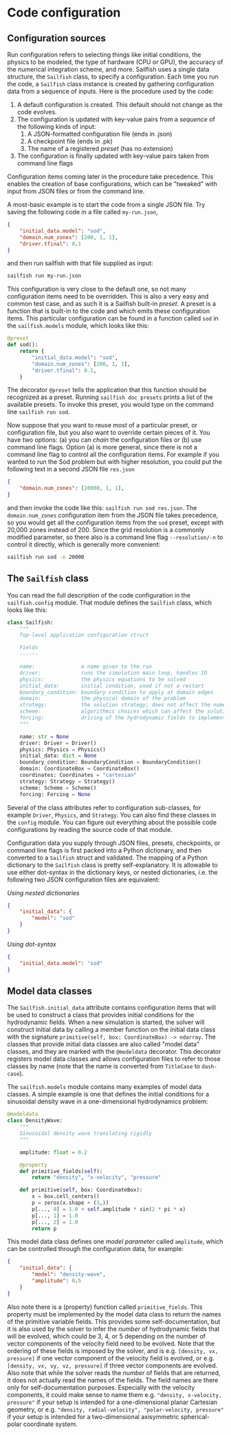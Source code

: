 # Code configuration

## Configuration sources

Run configuration refers to selecting things like initial conditions, the
physics to be modeled, the type of hardware (CPU or GPU), the accuracy of
the numerical integration scheme, and more. Sailfish uses a single data
structure, the `Sailfish` class, to specify a configuration. Each time you run
the code, a `Sailfish` class instance is created by gathering configuration
data from a sequence of inputs. Here is the procedure used by the code:

1. A default configuration is created. This default should not change as the code evolves.
2. The configuration is updated with key-value pairs from a _sequence_ of the
   following kinds of input:
	1. A JSON-formatted configuration file (ends in .json)
	2. A checkpoint file (ends in .pk)
	3. The name of a registered _preset_ (has no extension)
3. The configuration is finally updated with key-value pairs taken from command
   line flags

Configuration items coming later in the procedure take precedence. This
enables the creation of base configurations, which can be "tweaked" with input
from JSON files or from the command line.

A most-basic example is to start the code from a single JSON file. Try saving
the following code in a file called `my-run.json`,

```json
{
    "initial_data.model": "sod",
    "domain.num_zones": [200, 1, 1],
    "driver.tfinal": 0.1
}
```

and then run sailfish with that file supplied as input:

```bash
sailfish run my-run.json
```

This configuration is very close to the default one, so not many configuration
items need to be overridden. This is also a very easy and common test case, and
as such it is a Sailfish built-in _preset_. A preset is a function that is
built-in to the code and which emits these configuration items. This
particular configuration can be found in a function called `sod` in the
`sailfish.models` module, which looks like this:

```python
@preset
def sod():
    return {
        "initial_data.model": "sod",
        "domain.num_zones": [200, 1, 1],
        "driver.tfinal": 0.1,
    }
```

The decorator `@preset` tells the application that this function should be
recognized as a preset. Running `sailfish doc presets` prints a list of the
available presets. To invoke this preset, you would type on the command line
`sailfish run sod`.

Now suppose that you want to reuse _most_ of a particular preset, or
configuration file, but you also want to override certain pieces of it. You
have two options: (a) you can _chain_ the configuration files or (b) use
command line flags. Option (a) is more general, since there is not a command
line flag to control all the configuration items. For example if you wanted to
run the Sod problem but with higher resolution, you could put the following
text in a second JSON file `res.json`

```json
{
    "domain.num_zones": [20000, 1, 1],
}
```

and then invoke the code like this: `sailfish run sod res.json`. The
`domain.num_zones` configuration item from the JSON file takes precedence, so
you would get all the configuration items from the `sod` preset, except with
20,000 zones instead of 200. Since the grid resolution is a commonly modified
parameter, so there also is a command line flag `--resolution/-n` to control
it directly, which is generally more convenient:


```bash
sailfish run sod -n 20000
```

## The `Sailfish` class

You can read the full description of the code configuration in the
`sailfish.config` module. That module defines the `Sailfish` class, which
looks like this:

```python
class Sailfish:
    """
    Top-level application configuration struct

    Fields
    ------

    name:               a name given to the run
    driver:             runs the simulation main loop, handles IO
    physics:            the physics equations to be solved
    initial_data:       initial condition, used if not a restart
    boundary_condition: boundary condition to apply at domain edges
    domain:             the physical domain of the problem
    strategy:           the solution strategy; does not affect the numerical solution
    scheme:             algorithmic choices which can affect the solution accuracy
    forcing:            driving of the hydrodynamic fields to implement a soft BC
    """

    name: str = None
    driver: Driver = Driver()
    physics: Physics = Physics()
    initial_data: dict = None
    boundary_condition: BoundaryCondition = BoundaryCondition()
    domain: CoordinateBox = CoordinateBox()
    coordinates: Coordinates = "cartesian"
    strategy: Strategy = Strategy()
    scheme: Scheme = Scheme()
    forcing: Forcing = None
```

Several of the class attributes refer to configuration sub-classes, for
example `Driver`, `Physics`, and `Strategy`. You can also find these classes
in the `config` module. You can figure out everything about the possible code
configurations by reading the source code of that module.

Configuration data you supply through JSON files, presets, checkpoints, or
command line flags is first packed into a Python dictionary, and then
converted to a `Sailfish` struct and validated. The mapping of a Python
dictionary to the `Sailfish` class is pretty self-explanatory. It is allowable
to use either dot-syntax in the dictionary keys, or nested dictionaries, i.e.
the following two JSON configuration files are equivalent:

_Using nested dictionaries_
```json
{
    "initial_data": {
    	"model": "sod"
    }
}
```

_Using dot-syntax_
```json
{
    "initial_data.model": "sod"
}
```

 

## Model data classes


The `Sailfish.initial_data` attribute contains configuration items that will
be used to construct a class that provides initial conditions for the
hydrodynamic fields. When a new simulation is started, the solver will
construct initial data by calling a member function on the initial data class
with the signature `primitive(self, box: CoordinateBox) -> ndarray`. The
classes that provide initial data classes are also called "model data"
classes, and they are marked with the `@modeldata` decorator. This decorator
registers model data classes and allows configuration files to refer to those
classes by name (note that the name is converted from `TitleCase` to
`dash-case`).

The `sailfish.models` module contains many examples of model data classes. A
simple example is one that defines the initial conditions for a sinusoidal
density wave in a one-dimensional hydrodynamics problem:

```python
@modeldata
class DensityWave:
    """
    Sinusoidal density wave translating rigidly
    """

    amplitude: float = 0.2

    @property
    def primitive_fields(self):
        return "density", "x-velocity", "pressure"

    def primitive(self, box: CoordinateBox):
        x = box.cell_centers()
        p = zeros(x.shape + (3,))
        p[..., 0] = 1.0 + self.amplitude * sin(2 * pi * x)
        p[..., 1] = 1.0
        p[..., 2] = 1.0
        return p
```

This model data class defines one _model parameter_ called `amplitude`, which
can be controlled through the configuration data, for example:

```json
{
    "initial_data": {
        "model": "density-wave",
        "amplitude": 0.5
    }
}
```

Also note there is a (property) function called `primitive_fields`. This
property must be implemented by the model data class to return the names of
the primitive variable fields. This provides some self-documentation, but it
is also used by the solver to infer the _number_ of hydrodynamic fields that
will be evolved, which could be 3, 4, or 5 depending on the number of vector
components of the velocity field need to be evolved. Note that the ordering of
these fields is imposed by the solver, and is e.g. `[density, vx, pressure]`
if one vector component of the velocity field is evolved, or e.g. `[density,
vx, vy, vz, pressure]` if three vector components are evolved. Also note that
while the solver reads the _number_ of fields that are returned, it does not
actually read the names of the fields. The field names are there only for
self-documentation purposes. Especially with the velocity components, it could
make sense to name them e.g. `"density, x-velocity, pressure"` if your setup
is intended for a one-dimensional planar Cartesian geometry, or e.g.
`"density, radial-velocity", "polar-velocity, pressure"` if your setup is
intended for a two-dimensional axisymmetric spherical-polar coordinate system.
